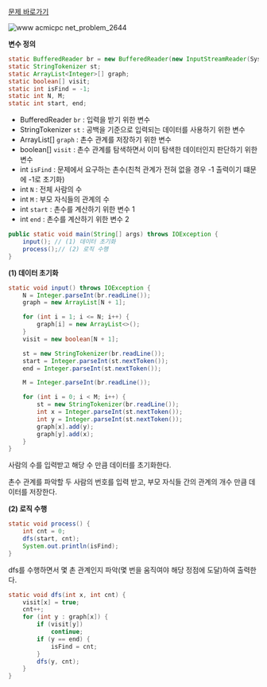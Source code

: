 [문제 바로가기](https://www.acmicpc.net/problem/2644)

![www acmicpc net_problem_2644](https://user-images.githubusercontent.com/78605779/179216887-08094e4f-2bd3-480e-8a4a-e1cb1c3b1217.png)

**변수 정의**

```java
static BufferedReader br = new BufferedReader(new InputStreamReader(Systemin));
static StringTokenizer st;
static ArrayList<Integer>[] graph;
static boolean[] visit;
static int isFind = -1;
static int N, M;
static int start, end;
```

- BufferedReader `br` : 입력을 받기 위한 변수
- StringTokenizer `st` : 공백을 기준으로 입력되는 데이터를 사용하기 위한 변수
- ArrayList<Integer>[] `graph` : 촌수 관계를 저장하기 위한 변수
- boolean[] `visit` : 촌수 관계를 탐색하면서 이미 탐색한 데이터인지 판단하기 위한 변수
- int `isFind` : 문제에서 요구하는 촌수(친척 관계가 전혀 없을 경우 -1 출력이기 떄문에 -1로 초기화)
- int `N` : 전체 사람의 수
- int `M` : 부모 자식들의 관계의 수
- int `start` : 촌수를 계산하기 위한 변수 1
- int `end` : 촌수를 계산하기 위한 변수 2

```java
public static void main(String[] args) throws IOException {
    input(); // (1) 데이터 초기화
    process();// (2) 로직 수행
}
```

**(1) 데이터 초기화**

```java
static void input() throws IOException {
    N = Integer.parseInt(br.readLine());
    graph = new ArrayList[N + 1];

    for (int i = 1; i <= N; i++) {
        graph[i] = new ArrayList<>();
    }
    visit = new boolean[N + 1];

    st = new StringTokenizer(br.readLine());
    start = Integer.parseInt(st.nextToken());
    end = Integer.parseInt(st.nextToken());

    M = Integer.parseInt(br.readLine());

    for (int i = 0; i < M; i++) {
        st = new StringTokenizer(br.readLine());
        int x = Integer.parseInt(st.nextToken());
        int y = Integer.parseInt(st.nextToken());
        graph[x].add(y);
        graph[y].add(x);
    }
}
```

사람의 수를 입력받고 해당 수 만큼 데이터를 초기화한다.

촌수 관계를 파악할 두 사람의 번호를 입력 받고, 부모 자식들 간의 관계의 개수 만큼 데이터를 저장한다.

**(2) 로직 수행**

```java
static void process() {
    int cnt = 0;
    dfs(start, cnt);
    System.out.println(isFind);
}
```

dfs를 수행하면서 몇 촌 관계인지 파악(몇 번을 움직여야 해당 정점에 도달)하여 출력한다.

```java
static void dfs(int x, int cnt) {
    visit[x] = true;
    cnt++;
    for (int y : graph[x]) {
        if (visit[y])
            continue;
        if (y == end) {
            isFind = cnt;
        }
        dfs(y, cnt);
    }
}
```
